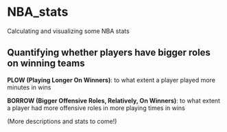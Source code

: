 # NBA_stats
Calculating and visualizing some NBA stats

## Quantifying whether players have bigger roles on winning teams

**PLOW (Playing Longer On Winners)**: to what extent a player played more minutes in wins

**BORROW (Bigger Offensive Roles, Relatively, On Winners)**: to what extent a player had more offensive roles in more playing times in wins

(More descriptions and stats to come!)
